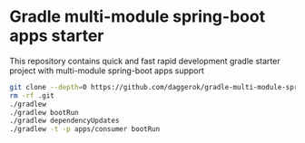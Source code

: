 # Gradle multi-module spring-boot apps starter
This repository contains quick and fast rapid development gradle starter project with multi-module spring-boot apps support

```bash
git clone --depth=0 https://github.com/daggerok/gradle-multi-module-spring-boot-starter.git my-app && cd $_
rm -rf .git
./gradlew
./gradlew bootRun
./gradlew dependencyUpdates
./gradlew -t -p apps/consumer bootRun
```

<!--

# Getting Started

### Reference Documentation

For further reference, please consider the following sections:

* [Official Gradle documentation](https://docs.gradle.org)
* [Spring Boot Gradle Plugin Reference Guide](https://docs.spring.io/spring-boot/docs/2.5.5/gradle-plugin/reference/html/)
* [Create an OCI image](https://docs.spring.io/spring-boot/docs/2.5.5/gradle-plugin/reference/html/#build-image)
* [Spring Web](https://docs.spring.io/spring-boot/docs/2.5.5/reference/htmlsingle/#boot-features-developing-web-applications)
* [Spring for RabbitMQ](https://docs.spring.io/spring-boot/docs/2.5.5/reference/htmlsingle/#boot-features-amqp)

### Guides

The following guides illustrate how to use some features concretely:

* [Building a RESTful Web Service](https://spring.io/guides/gs/rest-service/)
* [Serving Web Content with Spring MVC](https://spring.io/guides/gs/serving-web-content/)
* [Building REST services with Spring](https://spring.io/guides/tutorials/bookmarks/)
* [Messaging with RabbitMQ](https://spring.io/guides/gs/messaging-rabbitmq/)

### Additional Links

These additional references should also help you:

* [Gradle Build Scans – insights for your project's build](https://scans.gradle.com#gradle)

-->

